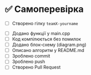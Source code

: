 # ✅ Самоперевірка

+ [ ] Створено гілку `teamX-yourname`
- [ ] Додано функції у main.cpp
- [ ] Код компілюється без помилок
- [ ] Додано блок-схему (diagram.png)
- [ ] Описано алгоритм у README.md
- [ ] Зроблено commit
- [ ] Зроблено push
- [ ] Створено Pull Request

